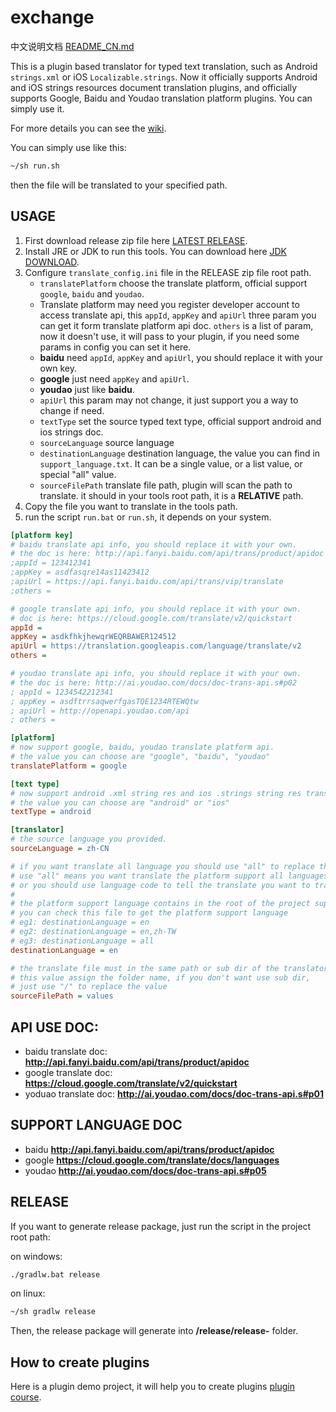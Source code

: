 exchange
========

中文说明文档 [README_CN.md][5] 

This is a plugin based translator for typed text translation, 
such as Android ```strings.xml``` or iOS ```Localizable.strings```.
Now it officially supports Android and iOS strings resources document 
translation plugins, and officially supports Google, Baidu and Youdao 
translation platform plugins. You can simply use it.

For more details you can see the [wiki][1].

You can simply use like this:

```bash
~/sh run.sh
```

then the file will be translated to your specified path.

## USAGE

1. First download release zip file here [LATEST RELEASE][2].
2. Install JRE or JDK to run this tools. You can download here [JDK DOWNLOAD][3].
3. Configure ```translate_config.ini``` file in the RELEASE zip file root path.
    + ```translatePlatform``` choose the translate platform, official support ```google```, ```baidu``` and ```youdao```.
    + Translate platform may need you register developer account to access translate api, 
    this ```appId```, ```appKey``` and ```apiUrl``` three param you can get it form translate 
    platform api doc. ```others``` is a list of param, now it doesn't use, it will pass to your 
    plugin, if you need some params in config you can set it here.
    + **baidu** need ```appId```, ```appKey``` and ```apiUrl```, you should replace it with your own key.
    + **google** just need ```appKey``` and ```apiUrl```.
    + **youdao** just like **baidu**.
    + ```apiUrl``` this param may not change, it just support you a way to change if need.
    + ```textType``` set the source typed text type, official support android and ios strings doc.
    + ```sourceLanguage``` source language
    + ```destinationLanguage``` destination language, the value you can find in ```support_language.txt```.
    It can be a single value, or a list value, or special "all" value.
    + ```sourceFilePath``` translate file path, plugin will scan the path to translate. 
    it should in your tools root path, it is a **RELATIVE** path.
4. Copy the file you want to translate in the tools path.
5. run the script ```run.bat``` or ```run.sh```, it depends on your system.

```ini
[platform key]
# baidu translate api info, you should replace it with your own.
# the doc is here: http://api.fanyi.baidu.com/api/trans/product/apidoc
;appId = 123412341
;appKey = asdfasqre14as11423412
;apiUrl = https://api.fanyi.baidu.com/api/trans/vip/translate
;others =

# google translate api info, you should replace it with your own.
# doc is here: https://cloud.google.com/translate/v2/quickstart
appId =
appKey = asdkfhkjhewqrWEQRBAWER124512
apiUrl = https://translation.googleapis.com/language/translate/v2
others =

# youdao translate api info, you should replace it with your own.
# the doc is here: http://ai.youdao.com/docs/doc-trans-api.s#p02
; appId = 1234542212341
; appKey = asdftrrsaqwerfgasTQE1234RTEWQtw
; apiUrl = http://openapi.youdao.com/api
; others =

[platform]
# now support google, baidu, youdao translate platform api.
# the value you can choose are "google", "baidu", "youdao"
translatePlatform = google

[text type]
# now support android .xml string res and ios .strings string res translate.
# the value you can choose are "android" or "ios"
textType = android

[translator]
# the source language you provided.
sourceLanguage = zh-CN

# if you want translate all language you should use "all" to replace this value.
# use "all" means you want translate the platform support all languages;
# or you should use language code to tell the translate you want to translate.
#
# the platform support language contains in the root of the project support_laguage.txt
# you can check this file to get the platform support language
# eg1: destinationLanguage = en
# eg2: destinationLanguage = en,zh-TW
# eg3: destinationLanguage = all
destinationLanguage = en

# the translate file must in the same path or sub dir of the translator.jar.
# this value assign the folder name, if you don't want use sub dir,
# just use "/" to replace the value
sourceFilePath = values
```

## API USE DOC:

- baidu translate doc:
**http://api.fanyi.baidu.com/api/trans/product/apidoc**
- google translate doc:
**https://cloud.google.com/translate/v2/quickstart**
- yoduao translate doc:
**http://ai.youdao.com/docs/doc-trans-api.s#p01**

## SUPPORT LANGUAGE DOC

- baidu
**http://api.fanyi.baidu.com/api/trans/product/apidoc**
- google
**https://cloud.google.com/translate/docs/languages**
- youdao
**http://ai.youdao.com/docs/doc-trans-api.s#p05**

## RELEASE

If you want to generate release package, just run the script
in the project root path:

on windows:

```bash
./gradlw.bat release
```

on linux:

```bash
~/sh gradlw release
```

Then, the release package will generate into 
**/release/release-<version>** folder.

## How to create plugins

Here is a plugin demo project, it will help you to create plugins [plugin course][4].

[1]: https://github.com/onlynight/exchange/wiki
[2]: https://github.com/onlynight/exchange/releases
[3]: http://www.oracle.com/technetwork/java/javase/downloads/index.html
[4]: https://github.com/onlynight/exhange-plugin-demo
[5]: ./README_CN.md
